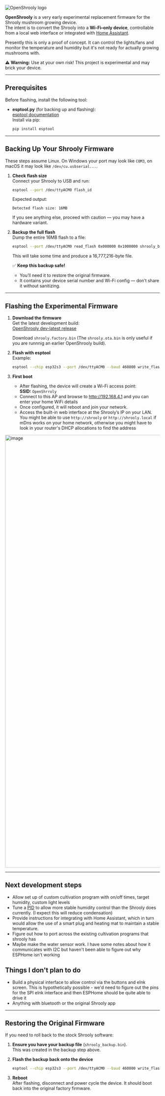 ![OpenShrooly logo](https://github.com/user-attachments/assets/9fa4725c-00c0-42ce-ba5d-a9dcd2bbc7c9)


**OpenShrooly** is a very early experimental replacement firmware for the Shrooly mushroom growing device.  
The intent is to convert the Shrooly into a **Wi-Fi–only device**, controllable from a local web interface or integrated with [Home Assistant](https://www.home-assistant.io/).

Presently this is only a proof of concept. It can control the lights/fans and monitor the temperature and humidity but it's not ready for actually growing mushrooms with.

⚠️ **Warning:** Use at your own risk! This project is experimental and may brick your device.

---

## Prerequisites

Before flashing, install the following tool:

- **esptool.py** (for backing up and flashing):  
  [esptool documentation](https://docs.espressif.com/projects/esptool/en/latest/)  
  Install via pip:  
  ```bash
  pip install esptool
  ```

---

## Backing Up Your Shrooly Firmware

These steps assume Linux. On Windows your port may look like `COM3`, on macOS it may look like `/dev/cu.usbserial...`.

1. **Check flash size**  
   Connect your Shrooly to USB and run:
   ```bash
   esptool --port /dev/ttyACM0 flash_id
   ```
   Expected output:
   ```
   Detected flash size: 16MB
   ```
   If you see anything else, proceed with caution — you may have a hardware variant.

2. **Backup the full flash**  
   Dump the entire 16MB flash to a file:
   ```bash
   esptool --port /dev/ttyACM0 read_flash 0x000000 0x1000000 shrooly_backup.bin
   ```
   This will take some time and produce a 16,777,216-byte file.

   ✅ **Keep this backup safe!**  
   - You’ll need it to restore the original firmware.  
   - It contains your device serial number and Wi-Fi config — don’t share it without sanitizing.

---

## Flashing the Experimental Firmware

1. **Download the firmware**  
   Get the latest development build:  
   [OpenShrooly dev-latest release](https://github.com/grahamsz/openshrooly/releases/tag/dev-latest)

   Download `shrooly.factory.bin` (The `shrooly.ota.bin` is only useful if you are runnnig an earlier OpenShrooly build).

2. **Flash with esptool**  
   Example:
   ```bash
   esptool --chip esp32s3 --port /dev/ttyACM0 --baud 460800 write_flash -z 0x0 shrooly.factory.bin
   ```

3. **First boot**  
   - After flashing, the device will create a Wi-Fi access point:  
     **SSID:** `OpenShrroly`  
   - Connect to this AP and browse to http://192.168.4.1 and you can enter your home WiFi details
   - Once configured, it will reboot and join your network. 
   - Access the built-in web interface at the Shrooly’s IP on your LAN.  You might be able to use `http://shrooly` or `http://shrooly.local` if mDns works on your home network, otherwise you might have to look in your router's DHCP allocations to find the address

<img width="975" height="1403" alt="image" src="https://github.com/user-attachments/assets/63dbbed0-dc08-4b18-aca1-c779fbf2dcf4" />

---

## Next development steps

- Allow set up of custom cultivation program with on/off times, target humidity, custom light levels
- Tune a [PID](https://en.wikipedia.org/wiki/Proportional%E2%80%93integral%E2%80%93derivative_controller) to allow more stable humidity control than the Shrooly does currently. (I expect this will reduce condensation)
- Provide instructions for integrating with Home Assistant, which in turn would allow the use of a smart plug and heating mat to maintain a stable temperature.
- Figure out how to port across the existing cultivation programs that shrooly has
- Maybe make the water sensor work. I have some notes about how it communicates with I2C but haven't been able to figure out why ESPHome isn't working


## Things I don't plan to do

 - Build a physical interface to allow control via the buttons and eInk screen. This is hypothetically possible - we'd need to figure out the pins for the SPI eInk interface and then ESPHome should be quite able to drive it
 - Anything with bluetooth or the original Shrooly app

---

## Restoring the Original Firmware

If you need to roll back to the stock Shrooly software:

1. **Ensure you have your backup file** (`shrooly_backup.bin`).  
   This was created in the backup step above.

2. **Flash the backup back onto the device**  
   ```bash
   esptool --chip esp32s3 --port /dev/ttyACM0 --baud 460800 write_flash -z 0x0 shrooly_backup.bin
   ```

3. **Reboot**  
   After flashing, disconnect and power cycle the device. It should boot back into the original factory firmware.
